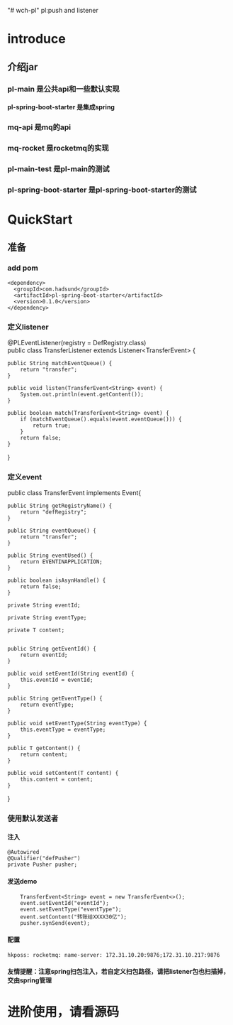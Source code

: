 "# wch-pl" 
pl:push and listener
# introduce
## 介绍jar 
### pl-main 是公共api和一些默认实现
#### pl-spring-boot-starter 是集成spring
### mq-api 是mq的api
### mq-rocket 是rocketmq的实现
### pl-main-test 是pl-main的测试
### pl-spring-boot-starter 是pl-spring-boot-starter的测试

# QuickStart

## 准备
### add pom
    <dependency>
      <groupId>com.hadsund</groupId>
      <artifactId>pl-spring-boot-starter</artifactId>
      <version>0.1.0</version>
    </dependency>
### 定义listener
@PLEventListener(registry = DefRegistry.class)  
public class TransferListener extends Listener<TransferEvent<String>> {

    public String matchEventQueue() {
        return "transfer";
    }

    public void listen(TransferEvent<String> event) {
        System.out.println(event.getContent());
    }

    public boolean match(TransferEvent<String> event) {
        if (matchEventQueue().equals(event.eventQueue())) {
            return true;
        }
        return false;
    }
}

### 定义event
public class TransferEvent<T> implements Event{

    public String getRegistryName() {
        return "defRegistry";
    }

    public String eventQueue() {
        return "transfer";
    }

    public String eventUsed() {
        return EVENTINAPPLICATION;
    }

    public boolean isAsynHandle() {
        return false;
    }

    private String eventId;

    private String eventType;

    private T content;


    public String getEventId() {
        return eventId;
    }

    public void setEventId(String eventId) {
        this.eventId = eventId;
    }

    public String getEventType() {
        return eventType;
    }

    public void setEventType(String eventType) {
        this.eventType = eventType;
    }

    public T getContent() {
        return content;
    }

    public void setContent(T content) {
        this.content = content;
    }
}

### 使用默认发送者
#### 注入
    @Autowired
    @Qualifier("defPusher")
    private Pusher pusher;

#### 发送demo
        TransferEvent<String> event = new TransferEvent<>();
        event.setEventId("eventId");
        event.setEventType("eventType");
        event.setContent("转账给XXXX30亿");
        pusher.synSend(event);
        
#### 配置
  `hkposs:
    rocketmq:
      name-server: 172.31.10.20:9876;172.31.10.217:9876`        

#### 友情提醒：注意spring扫包注入，若自定义扫包路径，请把listener包也扫描掉，交由spring管理



# 进阶使用，请看源码